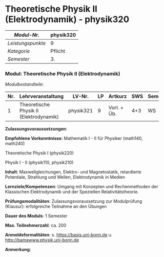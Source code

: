 # Theoretische Physik II (Elektrodynamik) - physik320

| *Modul-Nr.* | physik320 |
|---|---|
| *Leistungspunkte* | 9 |
| *Kategorie* | Pflicht |
| *Semester* | 3. |


### Modul: Theoretische Physik II (Elektrodynamik)

*Modulbestandteile*:

|Nr.|Lehrveranstaltung|LV-Nr.|LP|Artkurz|SWS|Semester|
|---|---|---|---|---|---|---|
|1|Theoretische Physik II (Elektrodynamik)|physik321|9|Vorl. + Üb.|4+3|WS|


**Zulassungsvoraussetzungen**:


**Empfohlene Vorkenntnisse**:
Mathematik I - II für Physiker (math140, math240)

Theoretische Physik I (physik220)

Physik I - II (physik110, physik210)

**Inhalt**:
Maxwellgleichungen, Elektro- und Magnetostatik, retardierte Potentiale, Strahlung und Wellen, Elektrodynamik in Medien

**Lernziele/Kompetenzen**:
Umgang mit Konzepten und Rechenmethoden der Klassischen Elektrodynamik und der Speziellen Relativitätstheorie.

**Prüfungsmodalitäten**:
Zulassungsvoraussetzung zur Modulprüfung (Klausur): erfolgreiche Teilnahme an den Übungen

**Dauer des Moduls**:
1 Semester

**Max. Teilnehmerzahl**:
ca. 200

**Anmeldeformalitäten**:
s. https://basis.uni-bonn.de u. http://bamawww.physik.uni-bonn.de

**Anmerkung**:



